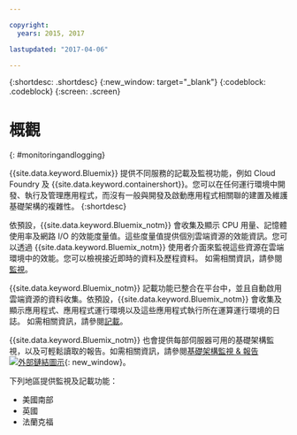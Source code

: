 ```yaml
---

copyright:
  years: 2015, 2017

lastupdated: "2017-04-06"

---
```



{:shortdesc: .shortdesc}
{:new_window: target="_blank"}
{:codeblock: .codeblock}
{:screen: .screen}

# 概觀
{: #monitoringandlogging}

{{site.data.keyword.Bluemix}} 提供不同服務的記載及監視功能，例如 Cloud Foundry 及 {{site.data.keyword.containershort}}。您可以在任何運行環境中開發、執行及管理應用程式，而沒有一般與開發及啟動應用程式相關聯的建置及維護基礎架構的複雜性。
{:shortdesc}

依預設，{{site.data.keyword.Bluemix_notm}} 會收集及顯示 CPU 用量、記憶體使用率及網路 I/O 的效能度量值。這些度量值提供個別雲端資源的效能資訊。您可以透過 {{site.data.keyword.Bluemix_notm}} 使用者介面來監視這些資源在雲端環境中的效能。您可以檢視接近即時的資料及歷程資料。
如需相關資訊，請參閱[監視](monitoring/monitoring_bmx_ov.html#monitoring_bmx_ov)。

{{site.data.keyword.Bluemix_notm}} 記載功能已整合在平台中，並且自動啟用雲端資源的資料收集。依預設，{{site.data.keyword.Bluemix_notm}} 會收集及顯示應用程式、應用程式運行環境以及這些應用程式執行所在運算運行環境的日誌。
如需相關資訊，請參閱[記載](logging/logging_bmx_ov.html#logging_bmx_ov)。

{{site.data.keyword.Bluemix_notm}} 也會提供每部伺服器可用的基礎架構監視，以及可輕鬆讀取的報告。如需相關資訊，請參閱[基礎架構監視 & 報告 ![外部鏈結圖示](../icons/launch-glyph.svg "外部鏈結圖示")](https://www.ibm.com/cloud-computing/bluemix/infrastructure-monitoring){: new_window}。

下列地區提供監視及記載功能：
* 美國南部
* 英國
* 法蘭克福



